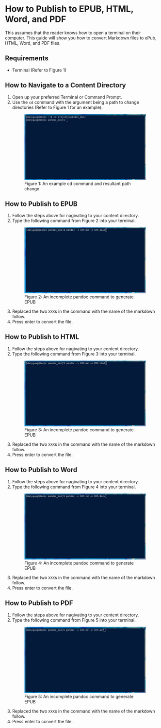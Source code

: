 # How to Publish to EPUB, HTML, Word, and PDF

This assumes that the reader knows how to open a terminal on their computer.  This guide will show you how to convert Markdown files to ePub, HTML, Word, and PDF files. 

## Requirements

- Terminal (Refer to Figure 1)


## How to Navigate to a Content Directory

1. Open up your preferred Terminal or Command Prompt.
2. Use the `cd` command with the argument being a path to change directories (Refer to Figure 1 for an example).
   <figure>
   <img src="images/photo4.png" alt="Properly executed cd command">
   <figcaption>Figure 1: An example cd command and resultant path change</figcaption>
   </figure>

## How to Publish to EPUB

1. Follow the steps above for nagivating to your content directory.
2. Type the following command from Figure 2 into your terminal.
   <figure>
   <img src="images/photo5.png" alt="An incomplete pandoc command">
   <figcaption>Figure 2: An incomplete pandoc command to generate EPUB</figcaption>
   </figure>
3. Replaced the two `XXX`s in the command with the name of the markdown follow.
4. Press enter to convert the file.

## How to Publish to HTML

1. Follow the steps above for nagivating to your content directory.
2. Type the following command from Figure 3 into your terminal.
   <figure>
   <img src="images/photo6.png" alt="An incomplete pandoc command">
   <figcaption>Figure 3: An incomplete pandoc command to generate EPUB</figcaption>
   </figure>
3. Replaced the two `XXX`s in the command with the name of the markdown follow.
4. Press enter to convert the file.

## How to Publish to Word

1. Follow the steps above for nagivating to your content directory.
2. Type the following command from Figure 4 into your terminal.
   <figure>
   <img src="images/photo7.png" alt="An incomplete pandoc command">
   <figcaption>Figure 4: An incomplete pandoc command to generate EPUB</figcaption>
   </figure>
3. Replaced the two `XXX`s in the command with the name of the markdown follow.
4. Press enter to convert the file.

## How to Publish to PDF

1. Follow the steps above for nagivating to your content directory.
2. Type the following command from Figure 5 into your terminal.
   <figure>
   <img src="images/photo8.png" alt="An incomplete pandoc command">
   <figcaption>Figure 5: An incomplete pandoc command to generate EPUB</figcaption>
   </figure>
3. Replaced the two `XXX`s in the command with the name of the markdown follow.
4. Press enter to convert the file.
